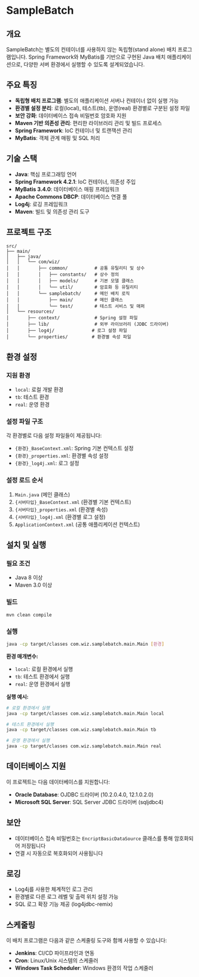 # SampleBatch

## 개요

SampleBatch는 별도의 컨테이너를 사용하지 않는 독립형(stand alone) 배치 프로그램입니다. Spring Framework와 MyBatis를 기반으로 구현된 Java 배치 애플리케이션으로, 다양한 서버 환경에서 실행할 수 있도록 설계되었습니다.

## 주요 특징

-   **독립형 배치 프로그램**: 별도의 애플리케이션 서버나 컨테이너 없이 실행 가능
-   **환경별 설정 분리**: 로컬(local), 테스트(tb), 운영(real) 환경별로 구분된 설정 파일
-   **보안 강화**: 데이터베이스 접속 비밀번호 암호화 지원
-   **Maven 기반 의존성 관리**: 편리한 라이브러리 관리 및 빌드 프로세스
-   **Spring Framework**: IoC 컨테이너 및 트랜잭션 관리
-   **MyBatis**: 객체 관계 매핑 및 SQL 처리

## 기술 스택

-   **Java**: 핵심 프로그래밍 언어
-   **Spring Framework 4.2.1**: IoC 컨테이너, 의존성 주입
-   **MyBatis 3.4.0**: 데이터베이스 매핑 프레임워크
-   **Apache Commons DBCP**: 데이터베이스 연결 풀
-   **Log4j**: 로깅 프레임워크
-   **Maven**: 빌드 및 의존성 관리 도구

## 프로젝트 구조

```
src/
├── main/
│   ├── java/
│   │   └── com/wiz/
│   │       ├── common/          # 공통 유틸리티 및 상수
│   │       │   ├── constants/   # 상수 정의
│   │       │   ├── models/      # 기본 모델 클래스
│   │       │   └── util/        # 암호화 등 유틸리티
│   │       └── samplebatch/     # 메인 배치 로직
│   │           ├── main/        # 메인 클래스
│   │           └── test/        # 테스트 서비스 및 매퍼
│   └── resources/
│       ├── context/             # Spring 설정 파일
│       ├── lib/                 # 외부 라이브러리 (JDBC 드라이버)
│       ├── log4j/              # 로그 설정 파일
│       └── properties/         # 환경별 속성 파일
```

## 환경 설정

### 지원 환경

-   `local`: 로컬 개발 환경
-   `tb`: 테스트 환경
-   `real`: 운영 환경

### 설정 파일 구조

각 환경별로 다음 설정 파일들이 제공됩니다:

-   `{환경}_BaseContext.xml`: Spring 기본 컨텍스트 설정
-   `{환경}_properties.xml`: 환경별 속성 설정
-   `{환경}_log4j.xml`: 로그 설정

### 설정 로드 순서

1. `Main.java` (메인 클래스)
2. `{서버타입}_BaseContext.xml` (환경별 기본 컨텍스트)
3. `{서버타입}_properties.xml` (환경별 속성)
4. `{서버타입}_log4j.xml` (환경별 로그 설정)
5. `ApplicationContext.xml` (공통 애플리케이션 컨텍스트)

## 설치 및 실행

### 필요 조건

-   Java 8 이상
-   Maven 3.0 이상

### 빌드

```bash
mvn clean compile
```

### 실행

```bash
java -cp target/classes com.wiz.samplebatch.main.Main [환경]
```

**환경 매개변수:**

-   `local`: 로컬 환경에서 실행
-   `tb`: 테스트 환경에서 실행
-   `real`: 운영 환경에서 실행

**실행 예시:**

```bash
# 로컬 환경에서 실행
java -cp target/classes com.wiz.samplebatch.main.Main local

# 테스트 환경에서 실행
java -cp target/classes com.wiz.samplebatch.main.Main tb

# 운영 환경에서 실행
java -cp target/classes com.wiz.samplebatch.main.Main real
```

## 데이터베이스 지원

이 프로젝트는 다음 데이터베이스를 지원합니다:

-   **Oracle Database**: OJDBC 드라이버 (10.2.0.4.0, 12.1.0.2.0)
-   **Microsoft SQL Server**: SQL Server JDBC 드라이버 (sqljdbc4)

## 보안

-   데이터베이스 접속 비밀번호는 `EncriptBasicDataSource` 클래스를 통해 암호화되어 저장됩니다
-   연결 시 자동으로 복호화되어 사용됩니다

## 로깅

-   Log4j를 사용한 체계적인 로그 관리
-   환경별로 다른 로그 레벨 및 출력 위치 설정 가능
-   SQL 로그 확장 기능 제공 (log4jdbc-remix)

## 스케줄링

이 배치 프로그램은 다음과 같은 스케줄링 도구와 함께 사용할 수 있습니다:

-   **Jenkins**: CI/CD 파이프라인과 연동
-   **Cron**: Linux/Unix 시스템의 스케줄러
-   **Windows Task Scheduler**: Windows 환경의 작업 스케줄러
